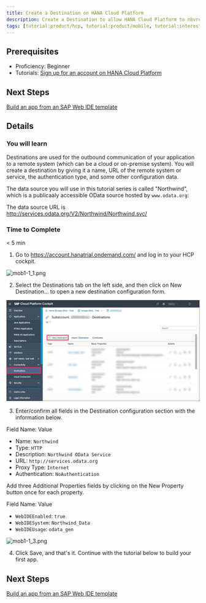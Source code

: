```yaml
---
title: Create a Destination on HANA Cloud Platform
description: Create a Destination to allow HANA Cloud Platform to nbvread/write data
tags: [tutorial:product/hcp, tutorial:product/mobile, tutorial:interest/gettingstarted]
---
```


## Prerequisites
 - Proficiency: Beginner
 - Tutorials: [Sign up for an account on HANA Cloud Platform](http://go.sap.com/developer/tutorials/hcp-create-trial-account.html)

## Next Steps
[Build an app from an SAP Web IDE template](http://go.sap.com/developer/tutorials/hcp-template-mobile-web-app.html)

## Details

### You will learn
Destinations are used for the outbound communication of your application to a remote system (which can be a cloud or on-premise system). You will create a destination by giving it a name, URL of the remote system or service, the authentication type, and some other configuration data.

The data source you will use in this tutorial series is called "Northwind", which is a publicaaly accessible OData source hosted by ```www.odata.org```:

The data source URL is <http://services.odata.org/V2/Northwind/Northwind.svc/>

### Time to Complete
< 5 min

1. Go to <https://account.hanatrial.ondemand.com/> and log in to your HCP cockpit.

 ![mob1-1_1.png](https://raw.githubusercontent.com/SAPDocuments/Tutorials/master/tutorials/hcp-create-destination/mob1-1_1.png)

2. Select the Destinations tab on the left side, and then click on New Destination… to open a new destination configuration form.

 ![mob1-1_2.png](https://raw.githubusercontent.com/SAPDocuments/Tutorials/master/tutorials/hcp-create-destination/mob1-1_2.png)

3. Enter/confirm all fields in the Destination configuration section with the information below.

 Field Name: Value

 - Name: `Northwind`
 - Type: `HTTP`
 - Description: `Northwind OData Service`
 - URL: `http://services.odata.org`
 - Proxy Type: `Internet`
 - Authentication: `NoAuthentication`

 Add three Additional Properties fields by clicking on the New Property button once for each property.


 Field Name: Value

 - `WebIDEEnabled`: `true`
 - `WebIDESystem`: `Northwind_Data`
 - `WebIDEUsage`: `odata_gen`

 ![mob1-1_3.png](https://raw.githubusercontent.com/SAPDocuments/Tutorials/master/tutorials/hcp-create-destination/mob1-1_3.png)

4. Click Save, and that's it. Continue with the tutorial below to build your first app.

## Next Steps
[Build an app from an SAP Web IDE template](http://go.sap.com/developer/tutorials/hcp-template-mobile-web-app.html)
